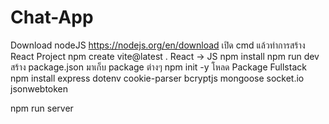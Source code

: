# Chat-App

Download nodeJS https://nodejs.org/en/download
เปิด cmd แล้วทำการสร้าง React Project
npm create vite@latest .
React -> JS
npm install
npm run dev
สร้าง package.json มาเก็บ package ต่างๆ
npm init -y
โหลด Package Fullstack
npm install express dotenv cookie-parser bcryptjs mongoose socket.io jsonwebtoken

npm run server